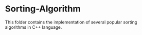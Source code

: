 # Sorting-Algorithm
This folder contains the implementation of several popular sorting algorithms in C++ language.

